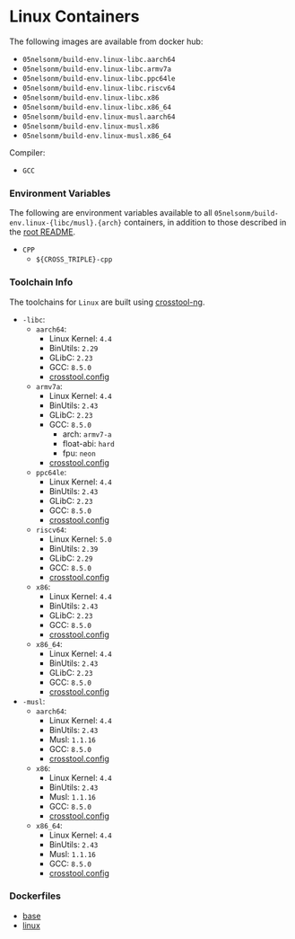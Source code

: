 # Linux Containers

The following images are available from docker hub:
- `05nelsonm/build-env.linux-libc.aarch64`
- `05nelsonm/build-env.linux-libc.armv7a`
- `05nelsonm/build-env.linux-libc.ppc64le`
- `05nelsonm/build-env.linux-libc.riscv64`
- `05nelsonm/build-env.linux-libc.x86`
- `05nelsonm/build-env.linux-libc.x86_64`
- `05nelsonm/build-env.linux-musl.aarch64`
- `05nelsonm/build-env.linux-musl.x86`
- `05nelsonm/build-env.linux-musl.x86_64`

Compiler:
- `GCC`

### Environment Variables

The following are environment variables available to all `05nelsonm/build-env.linux-{libc/musl}.{arch}` 
containers, in addition to those described in the [root README](../../README.md#environment-variables).

- `CPP`
    - `${CROSS_TRIPLE}-cpp`

### Toolchain Info

The toolchains for `Linux` are built using [crosstool-ng][url-crosstool].

- `-libc`:
    - `aarch64`:
        - Linux Kernel: `4.4`
        - BinUtils: `2.29`
        - GLibC: `2.23`
        - GCC: `8.5.0`
        - [crosstool.config](libc/aarch64/crosstool.config)
    - `armv7a`:
        - Linux Kernel: `4.4`
        - BinUtils: `2.43`
        - GLibC: `2.23`
        - GCC: `8.5.0`
            - arch: `armv7-a`
            - float-abi: `hard`
            - fpu: `neon`
        - [crosstool.config](libc/armv7a/crosstool.config)
    - `ppc64le`:
        - Linux Kernel: `4.4`
        - BinUtils: `2.43`
        - GLibC: `2.23`
        - GCC: `8.5.0`
        - [crosstool.config](libc/ppc64le/crosstool.config)
    - `riscv64`:
        - Linux Kernel: `5.0`
        - BinUtils: `2.39`
        - GLibC: `2.29`
        - GCC: `8.5.0`
        - [crosstool.config](libc/riscv64/crosstool.config)
    - `x86`:
        - Linux Kernel: `4.4`
        - BinUtils: `2.43`
        - GLibC: `2.23`
        - GCC: `8.5.0`
        - [crosstool.config](libc/x86/crosstool.config)
    - `x86_64`:
        - Linux Kernel: `4.4`
        - BinUtils: `2.43`
        - GLibC: `2.23`
        - GCC: `8.5.0`
        - [crosstool.config](libc/x86_64/crosstool.config)
- `-musl`:
    - `aarch64`:
        - Linux Kernel: `4.4`
        - BinUtils: `2.43`
        - Musl: `1.1.16`
        - GCC: `8.5.0`
        - [crosstool.config](musl/aarch64/crosstool.config)
    - `x86`:
        - Linux Kernel: `4.4`
        - BinUtils: `2.43`
        - Musl: `1.1.16`
        - GCC: `8.5.0`
        - [crosstool.config](musl/x86/crosstool.config)
    - `x86_64`:
        - Linux Kernel: `4.4`
        - BinUtils: `2.43`
        - Musl: `1.1.16`
        - GCC: `8.5.0`
        - [crosstool.config](musl/x86_64/crosstool.config)

### Dockerfiles

 - [base](../base/Dockerfile)
 - [linux](Dockerfile)

[url-crosstool]: https://github.com/crosstool-ng/crosstool-ng
